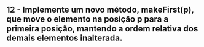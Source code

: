 ## 12 - Implemente um novo método, makeFirst(p), que move o elemento na posição p para a primeira posição, mantendo a ordem relativa dos demais elementos inalterada.
